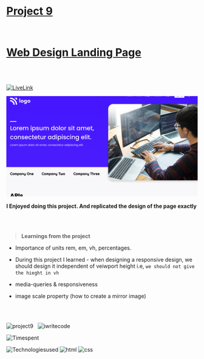 # [Project 9](https://jagadeeshproject9.netlify.app/)

<br>

# [Web Design Landing Page](https://jagadeeshproject9.netlify.app/)

<br><br>

[![LiveLink](https://img.shields.io/badge/Live%20Link-Click%20here-red)](https://jagadeeshproject9.netlify.app/)


![image](./thumbnail.png)

**I Enjoyed doing this project. And replicated the design of the page exactly** 

<br><br>


>**Learnings from the project**

- Importance of units rem, em, vh, percentages.
- During this project I learned - when designing a responsive design, we should design it independent of veiwport height i.e,
`we should not give the hieght in vh`

- media-queries & responsiveness
- image scale property (how to create a mirror image)

<br><br>

![project9](https://img.shields.io/badge/Project-9-orange)  &nbsp; ![iwritecode](https://img.shields.io/badge/iwrite-code-green)

![Timespent](https://img.shields.io/badge/Time%20spent-6%20hours-blue)

![Technologiesused](https://img.shields.io/badge/-Technologies%20used-informational)
![html](https://img.shields.io/badge/-html-blueviolet) 
![css](https://img.shields.io/badge/-css-ff69b4)